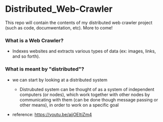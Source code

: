 # Distributed_Web-Crawler
This repo will contain the contents of my distributed web crawler project (such as code, documwentation, etc). More to come! 


### What is a Web Crawler? 
* Indexes websites and extracts various types of 
data (ex: images, links, and so forth). 

### What is meant by "distributed"?  
* we can start by looking at a distributed system 
  * Distrubuted system can be thought of as a system of 
  independent computers (or nodes), which work together with other nodes by communicating with them (can be done though message passing or other means), in order 
  to work on a specific goal 

* reference: https://youtu.be/ajjOEltiZm4